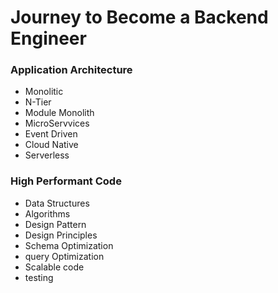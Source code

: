 # Journey to Become a Backend Engineer

### Application Architecture

- Monolitic
- N-Tier
- Module Monolith
- MicroServvices
- Event Driven
- Cloud Native
- Serverless

### High Performant Code

- Data Structures
- Algorithms
- Design Pattern
- Design Principles
- Schema Optimization
- query Optimization
- Scalable code
- testing
